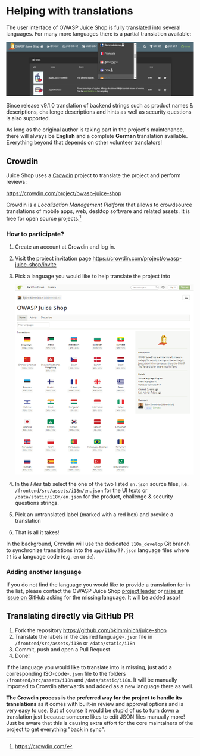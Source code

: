 # Helping with translations

The user interface of OWASP Juice Shop is fully translated into several
languages. For many more languages there is a partial translation
available:

![Language selection dropdown](img/languages.png)

Since release v9.1.0 translation of backend strings such as product
names & descriptions, challenge descriptions and hints as well as
security questions is also supported.

As long as the original author is taking part in the project's
maintenance, there will always be **English** and a complete **German**
translation available. Everything beyond that depends on other volunteer
translators!

## Crowdin

Juice Shop uses a [Crowdin](https://crowdin.com) project to translate
the project and perform reviews:

<https://crowdin.com/project/owasp-juice-shop>

Crowdin is a _Localization Management Platform_ that allows to
crowdsource translations of mobile apps, web, desktop software and
related assets. It is free for open source projects.[^1]

### How to participate?

1. Create an account at Crowdin and log in.
2. Visit the project invitation page
   <https://crowdin.com/project/owasp-juice-shop/invite>
3. Pick a language you would like to help translate the project into

   ![Crowdin project page](img/crowdin_project.png)
4. In the _Files_ tab select the one of the two listed `en.json` source
   files, i.e. `/frontend/src/assets/i18n/en.json` for the UI texts or
   `/data/static/i18n/en.json` for the product, challenge & security
   questions strings.
5. Pick an untranslated label (marked with a red box) and provide a
   translation
6. That is all it takes!

In the background, Crowdin will use the dedicated `l10n_develop` Git
branch to synchronize translations into the `app/i18n/??.json` language
files where `??` is a language code (e.g. `en` or `de`).

### Adding another language

If you do not find the language you would like to provide a translation
for in the list, please contact the OWASP Juice Shop
[project leader](mailto:bjoern.kimminich@owasp.org) or
[raise an issue on GitHub](https://github.com/bkimminich/juice-shop/issues/new)
asking for the missing language. It will be added asap!

## Translating directly via GitHub PR

1. Fork the repository https://github.com/bkimminich/juice-shop
2. Translate the labels in the desired language-`.json` file in
   `/frontend/src/assets/i18n` or `/data/static/i18n`
3. Commit, push and open a Pull Request
4. Done!

If the language you would like to translate into is missing, just add a
corresponding ISO-code-`.json` file to the folders
`/frontend/src/assets/i18n` and `/data/static/i18n`. It will be manually
imported to Crowdin afterwards and added as a new language there as
well.

**The Crowdin process is the preferred way for the project to handle its
translations** as it comes with built-in review and approval options and
is very easy to use. But of course it would be stupid of us to turn down
a translation just because someone likes to edit JSON files manually
more! Just be aware that this is causing extra effort for the core
maintainers of the project to get everything "back in sync".

[^1]: <https://crowdin.com/>


